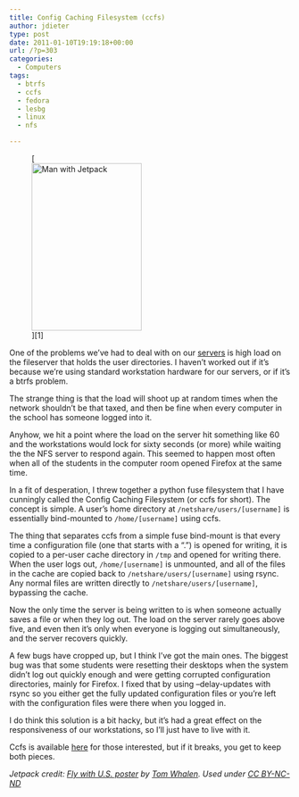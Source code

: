 ```yaml
---
title: Config Caching Filesystem (ccfs)
author: jdieter
type: post
date: 2011-01-10T19:19:18+00:00
url: /?p=303
categories:
  - Computers
tags:
  - btrfs
  - ccfs
  - fedora
  - lesbg
  - linux
  - nfs

---
```

<figure id="attachment_304" style="max-width: 197px" class="wp-caption alignright">[<img src="http://cedarandthistle.files.wordpress.com/2011/01/jetpack.jpg?w=197" alt="Man with Jetpack" title="Jetpack" width="197" height="300" class="size-medium wp-image-304" srcset="/images/2011/01/jetpack.jpg 432w, /images/2011/01/jetpack-197x300.jpg 197w" sizes="(max-width: 197px) 100vw, 197px" />][1]<figcaption class="wp-caption-text"> </figcaption></figure> 

One of the problems we&#8217;ve had to deal with on our [servers][2] is high load on the fileserver that holds the user directories. I haven&#8217;t worked out if it&#8217;s because we&#8217;re using standard workstation hardware for our servers, or if it&#8217;s a btrfs problem.

The strange thing is that the load will shoot up at random times when the network shouldn&#8217;t be that taxed, and then be fine when every computer in the school has someone logged into it.

Anyhow, we hit a point where the load on the server hit something like 60 and the workstations would lock for sixty seconds (or more) while waiting the the NFS server to respond again. This seemed to happen most often when all of the students in the computer room opened Firefox at the same time.

In a fit of desperation, I threw together a python fuse filesystem that I have cunningly called the Config Caching Filesystem (or ccfs for short). The concept is simple. A user&#8217;s home directory at `/netshare/users/[username]` is essentially bind-mounted to `/home/[username]` using ccfs.

The thing that separates ccfs from a simple fuse bind-mount is that every time a configuration file (one that starts with a &#8220;.&#8221;) is opened for writing, it is copied to a per-user cache directory in `/tmp` and opened for writing there. When the user logs out, `/home/[username]` is unmounted, and all of the files in the cache are copied back to `/netshare/users/[username]` using rsync. Any normal files are written directly to `/netshare/users/[username]`, bypassing the cache.

Now the only time the server is being written to is when someone actually saves a file or when they log out. The load on the server rarely goes above five, and even then it&#8217;s only when everyone is logging out simultaneously, and the server recovers quickly.

A few bugs have cropped up, but I think I&#8217;ve got the main ones. The biggest bug was that some students were resetting their desktops when the system didn&#8217;t log out quickly enough and were getting corrupted configuration directories, mainly for Firefox. I fixed that by using &#8211;delay-updates with rsync so you either get the fully updated configuration files or you&#8217;re left with the configuration files were there when you logged in.

I do think this solution is a bit hacky, but it&#8217;s had a great effect on the responsiveness of our workstations, so I&#8217;ll just have to live with it.

Ccfs is available [here][3] for those interested, but if it breaks, you get to keep both pieces.

_Jetpack credit: [Fly with U.S. poster][4] by [Tom Whalen][5]. Used under [CC BY-NC-ND][6]_

 [1]: http://cedarandthistle.files.wordpress.com/2011/01/jetpack.jpg
 [2]: /2010/08/25/btrfs-on-the-server/
 [3]: http://koji.lesbg.com/koji/packageinfo?packageID=46
 [4]: http://www.behance.net/Gallery/fly-with-U_S_-poster/331768
 [5]: http://www.behance.net/strongstuff
 [6]: http://creativecommons.org/licenses/by-nc-nd/3.0/